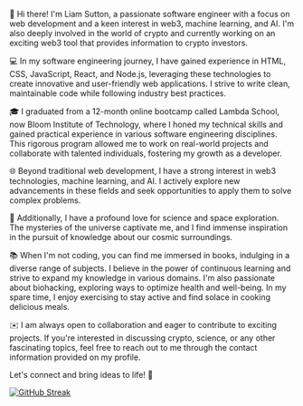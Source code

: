 👋 Hi there! I'm Liam Sutton, a passionate software engineer with a focus on web development and a keen interest in web3, machine learning, and AI. I'm also deeply involved in the world of crypto and currently working on an exciting web3 tool that provides information to crypto investors.

💻 In my software engineering journey, I have gained experience in HTML, CSS, JavaScript, React, and Node.js, leveraging these technologies to create innovative and user-friendly web applications. I strive to write clean, maintainable code while following industry best practices.

🎓 I graduated from a 12-month online bootcamp called Lambda School, now Bloom Institute of Technology, where I honed my technical skills and gained practical experience in various software engineering disciplines. This rigorous program allowed me to work on real-world projects and collaborate with talented individuals, fostering my growth as a developer.

🌐 Beyond traditional web development, I have a strong interest in web3 technologies, machine learning, and AI. I actively explore new advancements in these fields and seek opportunities to apply them to solve complex problems.

🚀 Additionally, I have a profound love for science and space exploration. The mysteries of the universe captivate me, and I find immense inspiration in the pursuit of knowledge about our cosmic surroundings.

📚 When I'm not coding, you can find me immersed in books, indulging in a diverse range of subjects. I believe in the power of continuous learning and strive to expand my knowledge in various domains. I'm also passionate about biohacking, exploring ways to optimize health and well-being. In my spare time, I enjoy exercising to stay active and find solace in cooking delicious meals.

✉️ I am always open to collaboration and eager to contribute to exciting projects. If you're interested in discussing crypto, science, or any other fascinating topics, feel free to reach out to me through the contact information provided on my profile.

Let's connect and bring ideas to life! 🌌


[![GitHub Streak](http://github-readme-streak-stats.herokuapp.com?user=curm90&theme=dark&hide_border=true)](https://git.io/streak-stats)

<!--
**curm90/curm90** is a ✨ _special_ ✨ repository because its `README.md` (this file) appears on your GitHub profile.

Here are some ideas to get you started:

- 🔭 I’m currently working on ...
- 🌱 I’m currently learning ...
- 👯 I’m looking to collaborate on ...
- 🤔 I’m looking for help with ...
- 💬 Ask me about ...
- 📫 How to reach me: ...
- 😄 Pronouns: ...
- ⚡ Fun fact: ...
-->
